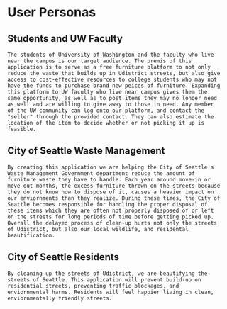 # User Personas 

## Students and UW Faculty
    The students of University of Washington and the faculty who live
    near the campus is our target audience. The premis of this
    application is to serve as a free furniture platform to not only
    reduce the waste that builds up in Udistrict streets, but also give
    access to cost-effective resources to college students who may not
    have the funds to purchase brand new peices of furniture. Expanding
    this platform to UW faculty who live near campus gives them the
    same opportunity, as well as to post items they may no longer need
    as well and are willing to give away to those in need. Any member
    of the UW community can log onto our platform, and contact the
    "seller" through the provided contact. They can also estimate the
    location of the item to decide whether or not picking it up is
    feasible.

## City of Seattle Waste Management
    By creating this application we are helping the City of Seattle's
    Waste Management Government department reduce the amount of
    furniture waste they have to handle. Each year around move-in or
    move-out months, the excess furniture thrown on the streets because
    they do not know how to dispose of it, causes a heavier impact on
    our enviornments than they realize. During these times, the City of
    Seattle becomes responsible for handling the proper disposal of
    these items which they are often not properly disposed of or left
    on the streets for long periods of time before getting picked up.
    Overall the delayed process of clean-up hurts not only the streets
    of Udistrict, but also our local wildlife, and residental
    beautification.

## City of Seattle Residents
    By cleaning up the streets of Udistrict, we are beautifying the
    streets of Seattle. This application will prevent build-up on
    residential streets, preventing traffic blockages, and
    enviornmental harms. Residents will feel happier living in clean,
    enviornmentally friendly streets.